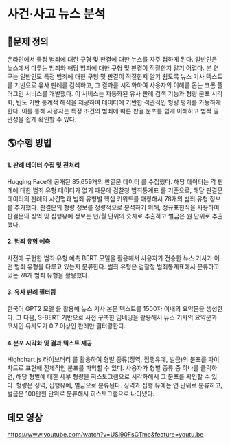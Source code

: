 # 사건·사고 뉴스 분석

## 🚫문제 정의
온라인에서 특정 범죄에 대한 구형 및 판결에 대한 뉴스를 자주 접하게 된다. 일반인은 뉴스에서 다루는 범죄와 해당 범죄에 대한 구형 및 판결이 적절한지 알기 어렵다. 본 연구는 일반인도 특정 범죄에 대한 구형 및 판결이 적절한지 알기 쉽도록 뉴스 기사 텍스트를 기반으로 유사 판례를 검색하고, 그 결과를 시각화하여 사용자의 이해를 돕는 크롬 플러그인 서비스를 개발했다. 이 서비스는 자동화된 유사 판례 검색 기능과 형량 분포 시각화, 빈도 기반 통계적 해석을 제공하여 데이터에 기반한 객관적인 형량 평가를 가능하게 한다. 이를 통해 사용자는 특정 조건의 범죄에 따른 판결 분포를 쉽게 이해하고 법적 일관성을 쉽게 확인할 수 있다.

## 🌎수행 방법
  
#### 1. 판례 데이터 수집 및 전처리
Hugging Face에 공개된 85,659개의 판결문 데이터 를 수집했다. 해당 데이터는 각 판례에 대한 범죄 유형 데이터가 없기 때문에 검찰청 범죄통계표 를 기준으로, 해당 판결문 데이터의 판례의 사건명과 범죄 유형별 핵심 키워드를 매칭해서 78개의 범죄 유형 정보를 추가했다. 판결문의 형량 정보를 정량적으로 분석하기 위해, 정규표현식을 사용하여 판결문의 징역 및 집행유예 정보는 년/월 단위의 숫자로 추출하고 벌금은 원 단위로 추출했다.
#### 2. 범죄 유형 예측 
사전에 구현한 범죄 유형 예측 BERT 모델을 활용해서 사용자가 전송한 뉴스 기사가 어떤 범죄 유형을 다루고 있는지 분류한다. 범죄 유형은 검찰청 범죄통계표에서 분류하고 있는 78개 범죄 유형을 활용했다. 
#### 3. 유사 판례 필터링
한국어 GPT2 모델  을 활용해 뉴스 기사 본문 텍스트를 1500자 이내의 요약문을 생성한다. 그 다음, S-BERT 기반으로 사전 구축한 임베딩을 활용해서 뉴스 기사의 요약문과 코사인 유사도가 0.7 이상인 판례만 필터링한다.
#### 4.분포 시각화 및 결과 텍스트 제공
Highchart.js 라이브러리 를 활용하여 형벌 종류(징역, 집행유예, 벌금)의 분포를 파이 차트로 표현해 전체적인 분포를 파악할 수 있다. 사용자가 형벌 종류 중 하나를 클릭하면, 해당 형벌에 대한 세부 형량을 히스토그램으로 시각화해서 그 분포를 확인할 수 있다. 형량은 징역, 집행유예, 벌금으로 분류된다. 징역과 집행 유예는 연 단위로 분류하고, 벌금은 100만원 단위로 분류해서 히스토그램으로 나타냈다.

## 데모 영상
https://www.youtube.com/watch?v=USl90FsGTmc&feature=youtu.be
